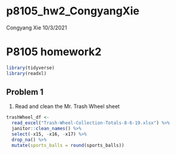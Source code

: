 p8105_hw2_CongyangXie
================
Congyang Xie
10/3/2021

# P8105 homework2

``` r
library(tidyverse)
library(readxl)
```

## Problem 1

1.  Read and clean the Mr. Trash Wheel sheet

``` r
trashWheel_df <-
  read_excel("Trash-Wheel-Collection-Totals-8-6-19.xlsx") %>%
  janitor::clean_names() %>%
  select(-x15, -x16, -x17) %>%
  drop_na() %>%
  mutate(sports_balls = round(sports_balls))
```
